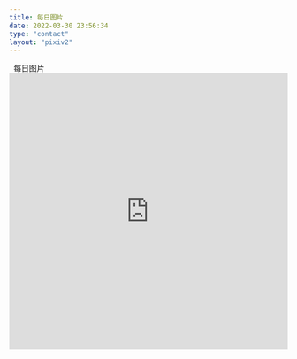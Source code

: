 ```yaml
---
title: 每日图片
date: 2022-03-30 23:56:34
type: "contact"
layout: "pixiv2"
---
```

        
<div class="tag-title center-align"><i class="fas fa-image"></i>&nbsp;&nbsp;每日图片</div>
<iframe src="https://cloud.mokeyjay.com/pixiv" frameborder="0" style="width:100%;height:500px;margin:0;"></iframe>
